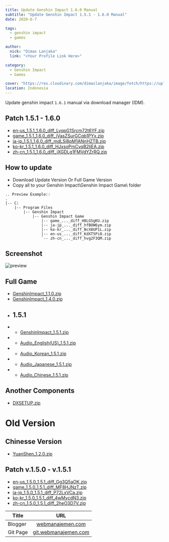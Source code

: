 ```yaml
---
title: Update Genshin Impact 1.6.0 Manual
subtitle: "Update Genshin Impact 1.5.1 - 1.6.0 Manual"
date: 2020-6-7

tags:
  - genshin impact
  - games

author:
  nick: "Dimas Lanjaka"
  link: "<Your Profile Link Here>"

category:
  - Genshin Impact
  - Games

cover: "https://res.cloudinary.com/dimaslanjaka/image/fetch/https://uploadstatic-sea.mihoyo.com/contentweb/20210201/2021020109195088725.jpg"
location: Indonesia
---
```


Update genshin impact `1.6.1` manual via download manager (IDM).

<!-- more -->

## Patch 1.5.1 - 1.6.0

-   [en-us_1.5.1_1.6.0_diff_LvqpG1Srcm72t6YF.zip](https://autopatchhk.yuanshen.com/client_app/update/hk4e_global/10/en-us_1.5.1_1.6.0_diff_LvqpG1Srcm72t6YF.zip)
-   [game_1.5.1_1.6.0_diff_jVasZSurGCqb1PYx.zip](https://autopatchhk.yuanshen.com/client_app/update/hk4e_global/10/game_1.5.1_1.6.0_diff_jVasZSurGCqb1PYx.zip)
-   [ja-jp_1.5.1_1.6.0_diff_mdLSj8pM1ANnHZTB.zip](https://autopatchhk.yuanshen.com/client_app/update/hk4e_global/10/ja-jp_1.5.1_1.6.0_diff_mdLSj8pM1ANnHZTB.zip)
-   [ko-kr_1.5.1_1.6.0_diff_HJxsoPmCvqB2liEA.zip](https://autopatchhk.yuanshen.com/client_app/update/hk4e_global/10/ko-kr_1.5.1_1.6.0_diff_HJxsoPmCvqB2liEA.zip)
-   [zh-cn_1.5.1_1.6.0_diff_jXGDLg1FMVdYZrRQ.zip](https://autopatchhk.yuanshen.com/client_app/update/hk4e_global/10/zh-cn_1.5.1_1.6.0_diff_jXGDLg1FMVdYZrRQ.zip)

## How to update

-   Download Update Version Or Full Game Version
-   Copy all to your Genshin Impact\Genshin Impact Game\ folder

```
.. Preview Example::
.
|-- C:
    |-- Program Files
        |-- Genshin Impact
            |-- Genshin Impact Game
                |-- game_..._diff_H8LGSgKU.zip
                |-- ja-jp_..._diff_hfBOW6ym.zip
                |-- ko-kr_..._diff_NcX8UP1L.zip
                |-- en-us_..._diff_KdXT5Pi0.zip
                `-- zh-cn_..._diff_hvg2F3QM.zip
```

## Screenshot

![preview](https://i.imgur.com/zHDw2i0.png)

## Full Game

-   [GenshinImpact_1.1.0.zip](https://autopatchhk.yuanshen.com/client_app/pc_mihoyo/20201111_8e266b33e565ddf8/GenshinImpact_1.1.0.zip)
-   [GenshinImpact_1.4.0.zip](https://autopatchhk.yuanshen.com/client_app/pc_mihoyo/20210317_67c8f1002bb26672/GenshinImpact_1.4.0.zip)
-   ## 1.5.1
-   -   [GenshinImpact_1.5.1.zip](https://autopatchhk.yuanshen.com/client_app/pc_mihoyo/20210430_27ad367085356fd4/GenshinImpact_1.5.1.zip)
-   -   [Audio_English(US)\_1.5.1.zip](<https://autopatchhk.yuanshen.com/client_app/pc_mihoyo/20210430_27ad367085356fd4/Audio_English(US)_1.5.1.zip>)
-   -   [Audio_Korean_1.5.1.zip](https://autopatchhk.yuanshen.com/client_app/pc_mihoyo/20210430_27ad367085356fd4/Audio_Korean_1.5.1.zip)
-   -   [Audio_Japanese_1.5.1.zip](https://autopatchhk.yuanshen.com/client_app/pc_mihoyo/20210430_27ad367085356fd4/Audio_Japanese_1.5.1.zip)
-   -   [Audio_Chinese_1.5.1.zip](https://autopatchhk.yuanshen.com/client_app/pc_mihoyo/20210430_27ad367085356fd4/Audio_Chinese_1.5.1.zip)

## Another Components

-   [DXSETUP.zip](https://autopatchhk.yuanshen.com/client_app/plugins/DXSETUP.zip)

# Old Version

## Chinesse Version

-   [YuanShen_1.2.0.zip](https://autopatchhk.yuanshen.com/client_app/update/hk4e_global/10/YuanShen_1.2.0.zip)

## Patch v.1.5.0 - v.1.5.1

-   [en-us_1.5.0_1.5.1_diff_Gg3Q5aOK.zip](https://autopatchhk.yuanshen.com/client_app/update/hk4e_global/10/en-us_1.5.0_1.5.1_diff_Gg3Q5aOK.zip)
-   [game_1.5.0_1.5.1_diff_MF8HJNzT.zip](https://autopatchhk.yuanshen.com/client_app/update/hk4e_global/10/game_1.5.0_1.5.1_diff_MF8HJNzT.zip)
-   [ja-jp_1.5.0_1.5.1_diff_P72LxVCa.zip](https://autopatchhk.yuanshen.com/client_app/update/hk4e_global/10/ja-jp_1.5.0_1.5.1_diff_P72LxVCa.zip)
-   [ko-kr_1.5.0_1.5.1_diff_4wMycdN3.zip](https://autopatchhk.yuanshen.com/client_app/update/hk4e_global/10/ko-kr_1.5.0_1.5.1_diff_4wMycdN3.zip)
-   [zh-cn_1.5.0_1.5.1_diff_2heO3D7V.zip](https://autopatchhk.yuanshen.com/client_app/update/hk4e_global/10/zh-cn_1.5.0_1.5.1_diff_2heO3D7V.zip)

| Title    |                         URL                          |
| -------- | :--------------------------------------------------: |
| Blogger  |     [webmanajemen.com](https://webmanajemen.com)     |
| Git Page | [git.webmanajemen.com](https://git.webmanajemen.com) |
